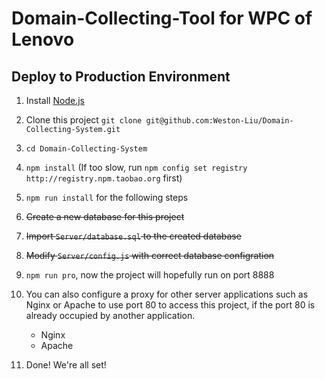 # Domain-Collecting-Tool for WPC of Lenovo

## Deploy to Production Environment

1. Install [Node.js](https://nodejs.org/en/download/current/) 

2. Clone this project `git clone git@github.com:Weston-Liu/Domain-Collecting-System.git`

3. `cd Domain-Collecting-System`

4. `npm install` (If too slow, run `npm config set registry http://registry.npm.taobao.org` first)

5. `npm run install` for the following steps

6. ~~Create a new database for this project~~

7. ~~Import `Server/database.sql` to the created database~~

8. ~~Modify `Server/config.js` with correct database configration~~

9. `npm run pro`, now the project will hopefully run on port 8888

10. You can also configure a proxy for other server applications such as Nginx or Apache to use port 80 to access this project, if the port 80 is already occupied by another application.
    * Nginx
    * Apache

11. Done! We're all set!
